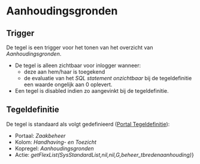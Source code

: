 # Aanhoudingsgronden

## Trigger

De tegel is een trigger voor het tonen van het overzicht van _Aanhoudingsgronden_.

- De tegel is alleen zichtbaar voor inlogger wanneer:
  - deze aan hem/haar is toegekend
  - de evaluatie van het _SQL statement onzichtbaar_ bij de tegeldefinitie een waarde ongelijk aan 0 oplevert.
- Een tegel is disabled indien zo aangevinkt bij de tegeldefinitie.

## Tegeldefinitie

De tegel is standaard als volgt gedefinieerd ([Portal Tegeldefinitie](../../../../instellen_inrichten/portaldefinitie/portal_tegel.md)):

- Portaal: _Zaakbeheer_
- Kolom: _Handhaving- en Toezicht_
- Kopregel: _Aanhoudingsgronden_
- Actie: _getFlexList(SysStandardList,nil,nil,G,beheer_tbredenaanhouding)_}
